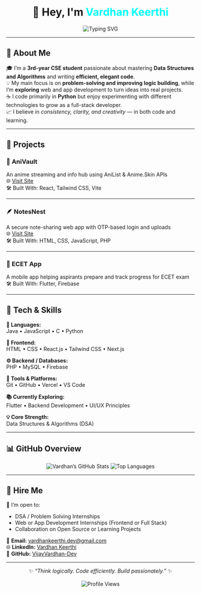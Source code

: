 <!--
  README for: Vardhan Keerthi (VijayVardhan-Dev)
  DSA-focused profile — clean, confident, and professional ✨
-->

<div align="center">

<h1>👋 Hey, I'm <span style="color:#00FFFF;">Vardhan Keerthi</span></h1>

<img src="https://readme-typing-svg.demolab.com?font=Poppins&size=24&duration=3000&pause=1000&color=00FFFF&center=true&vCenter=true&width=600&lines=DSA+Enthusiast;Problem+Solver;Exploring+Web+%26+App+Development;Always+Learning" alt="Typing SVG" />

</div>

---

## 🧠 About Me  

🎓 I’m a **3rd-year CSE student** passionate about mastering **Data Structures and Algorithms** and writing **efficient, elegant code**.  
💡 My main focus is on **problem-solving and improving logic building**, while I’m **exploring** web and app development to turn ideas into real projects.  
☕ I code primarily in **Python** but enjoy experimenting with different technologies to grow as a full-stack developer.  
📈 I believe in *consistency, clarity, and creativity* — in both code and learning.

---

## 🚀 Projects  

### 🎴 **AniVault**
An anime streaming and info hub using AniList & Anime.Skin APIs  
🌐 [Visit Site](https://anivault1.vercel.app)  
🛠 Built With: React, Tailwind CSS, Vite  

---

### 🪶 **NotesNest**
A secure note-sharing web app with OTP-based login and uploads  
🌐 [Visit Site](https://ournotesnest.free.nf)  
🛠 Built With: HTML, CSS, JavaScript, PHP  

---

### 📘 **ECET App**
A mobile app helping aspirants prepare and track progress for ECET exam  
🛠 Built With: Flutter, Firebase  

---

## 🧰 Tech & Skills  

**💬 Languages:**  
Java • JavaScript • C • Python  

**🎨 Frontend:**  
HTML • CSS • React.js • Tailwind CSS • Next.js  

**⚙️ Backend / Databases:**  
PHP • MySQL • Firebase  

**🧩 Tools & Platforms:**  
Git • GitHub • Vercel • VS Code  

**📚 Currently Exploring:**  
Flutter • Backend Development • UI/UX Principles  

**💡 Core Strength:**  
Data Structures & Algorithms (DSA)

---

## 📊 GitHub Overview  

<div align="center">

![Vardhan’s GitHub Stats](https://github-readme-stats.vercel.app/api?username=VijayVardhan-Dev&show_icons=true&theme=tokyonight&hide_border=true&bg_color=0D1117&title_color=00FFFF&icon_color=00FFFF)
![Top Languages](https://github-readme-stats.vercel.app/api/top-langs/?username=VijayVardhan-Dev&layout=compact&theme=tokyonight&hide_border=true&bg_color=0D1117&title_color=00FFFF)

</div>

---

## 🤝 Hire Me  

🚀 I’m open to:  
- DSA / Problem Solving Internships  
- Web or App Development Internships (Frontend or Full Stack)  
- Collaboration on Open Source or Learning Projects  

📧 **Email:** [vardhankeerthi.dev@gmail.com](mailto:vardhankeerthi.dev@gmail.com)  
🌐 **LinkedIn:** [Vardhan Keerthi](https://www.linkedin.com/in/keerthi-vardhan-53a53436b)  
🐙 **GitHub:** [VijayVardhan-Dev](https://github.com/VijayVardhan-Dev)

---

<div align="center">

✨ *“Think logically. Code efficiently. Build passionately.”* ✨  
<br>
![Profile Views](https://komarev.com/ghpvc/?username=VijayVardhan-Dev&color=00FFFF&style=flat-square)

</div>

